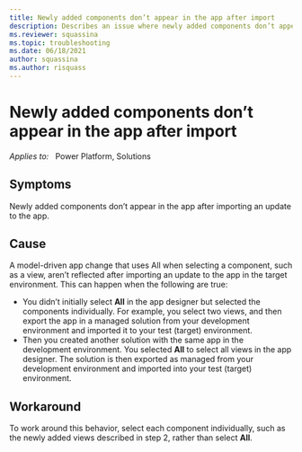 ```yaml
---
title: Newly added components don’t appear in the app after import
description: Describes an issue where newly added components don’t appear in the app after importing an update to the app.
ms.reviewer: squassina
ms.topic: troubleshooting
ms.date: 06/18/2021
author: squassina
ms.author: risquass
---
```

# Newly added components don’t appear in the app after import

_Applies to:_ &nbsp; Power Platform, Solutions

## Symptoms

Newly added components don’t appear in the app after importing an update to the app.

## Cause

A model-driven app change that uses All when selecting a component, such as a view, aren’t reflected after importing an update to the app in the target environment. This can happen when the following are true:

- You didn’t initially select **All** in the app designer but selected the components individually. For example, you select two views, and then export the app in a managed solution from your development environment and imported it to your test (target) environment.
- Then you created another solution with the same app in the development environment. You selected **All** to select all views in the app designer. The solution is then exported as managed from your development environment and imported into your test (target) environment.

## Workaround

To work around this behavior, select each component individually, such as the newly added views described in step 2, rather than select **All**.
